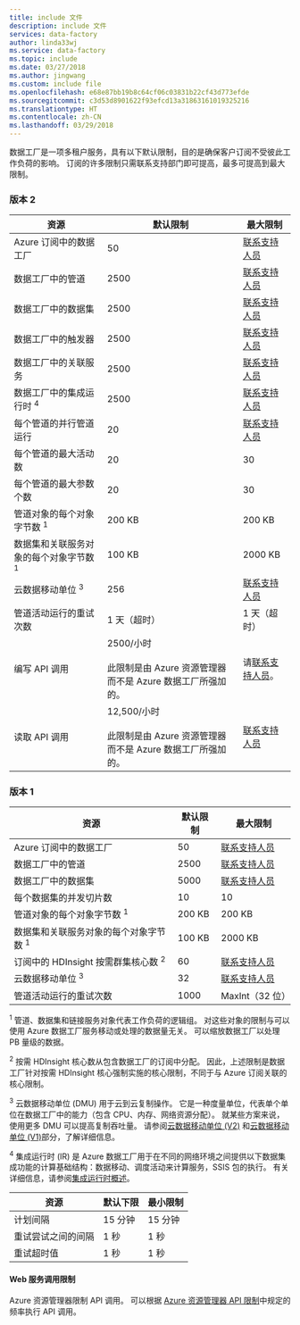 ```yaml
---
title: include 文件
description: include 文件
services: data-factory
author: linda33wj
ms.service: data-factory
ms.topic: include
ms.date: 03/27/2018
ms.author: jingwang
ms.custom: include file
ms.openlocfilehash: e68e87bb19b8c64cf06c03831b22cf43d773efde
ms.sourcegitcommit: c3d53d8901622f93efcd13a31863161019325216
ms.translationtype: HT
ms.contentlocale: zh-CN
ms.lasthandoff: 03/29/2018
---
```

数据工厂是一项多租户服务，具有以下默认限制，目的是确保客户订阅不受彼此工作负荷的影响。 订阅的许多限制只需联系支持部门即可提高，最多可提高到最大限制。

### <a name="version-2"></a>版本 2

| 资源 | 默认限制 | 最大限制 | 
| -------- | ------------- | ------------- | 
| Azure 订阅中的数据工厂 | 50 | [联系支持人员](https://azure.microsoft.com/blog/2014/06/04/azure-limits-quotas-increase-requests/) |
| 数据工厂中的管道 | 2500 | [联系支持人员](https://azure.microsoft.com/blog/2014/06/04/azure-limits-quotas-increase-requests/) |
| 数据工厂中的数据集 | 2500 | [联系支持人员](https://azure.microsoft.com/blog/2014/06/04/azure-limits-quotas-increase-requests/) |
| 数据工厂中的触发器 | 2500 | [联系支持人员](https://azure.microsoft.com/blog/2014/06/04/azure-limits-quotas-increase-requests/) |
| 数据工厂中的关联服务 | 2500 | [联系支持人员](https://azure.microsoft.com/blog/2014/06/04/azure-limits-quotas-increase-requests/) |
| 数据工厂中的集成运行时 <sup>4</sup> | 2500 | [联系支持人员](https://azure.microsoft.com/blog/2014/06/04/azure-limits-quotas-increase-requests/) |
| 每个管道的并行管道运行 | 20 | [联系支持人员](https://azure.microsoft.com/blog/2014/06/04/azure-limits-quotas-increase-requests/) |
| 每个管道的最大活动数 | 20 | 30 |
| 每个管道的最大参数个数 | 20 | 30 |
| 管道对象的每个对象字节数 <sup>1</sup> | 200 KB | 200 KB |
| 数据集和关联服务对象的每个对象字节数 <sup>1</sup> | 100 KB | 2000 KB |
| 云数据移动单位 <sup>3</sup> | 256 | [联系支持人员](https://azure.microsoft.com/blog/2014/06/04/azure-limits-quotas-increase-requests/) |
| 管道活动运行的重试次数 | 1 天（超时） | 1 天（超时） |
| 编写 API 调用 | 2500/小时<br/><br/> 此限制是由 Azure 资源管理器而不是 Azure 数据工厂所强加的。 | 请[联系支持人员](https://azure.microsoft.com/blog/2014/06/04/azure-limits-quotas-increase-requests/)。 |
| 读取 API 调用 | 12,500/小时<br/><br/> 此限制是由 Azure 资源管理器而不是 Azure 数据工厂所强加的。 | [联系支持人员](https://azure.microsoft.com/blog/2014/06/04/azure-limits-quotas-increase-requests/) |


### <a name="version-1"></a>版本 1

| **资源** | **默认限制** | **最大限制** |
| --- | --- | --- |
| Azure 订阅中的数据工厂 |50 |[联系支持人员](https://azure.microsoft.com/blog/2014/06/04/azure-limits-quotas-increase-requests/) |
| 数据工厂中的管道 |2500 |[联系支持人员](https://azure.microsoft.com/blog/2014/06/04/azure-limits-quotas-increase-requests/) |
| 数据工厂中的数据集 |5000 |[联系支持人员](https://azure.microsoft.com/blog/2014/06/04/azure-limits-quotas-increase-requests/) |
| 每个数据集的并发切片数 |10 |10 |
| 管道对象的每个对象字节数 <sup>1</sup> |200 KB |200 KB |
| 数据集和关联服务对象的每个对象字节数 <sup>1</sup> |100 KB |2000 KB |
| 订阅中的 HDInsight 按需群集核心数 <sup>2</sup> |60 |[联系支持人员](https://azure.microsoft.com/blog/2014/06/04/azure-limits-quotas-increase-requests/) |
| 云数据移动单位 <sup>3</sup> |32 |[联系支持人员](https://azure.microsoft.com/blog/2014/06/04/azure-limits-quotas-increase-requests/) |
| 管道活动运行的重试次数 |1000 |MaxInt（32 位） |

<sup>1</sup> 管道、数据集和链接服务对象代表工作负荷的逻辑组。 对这些对象的限制与可以使用 Azure 数据工厂服务移动或处理的数据量无关。 可以缩放数据工厂以处理 PB 量级的数据。

<sup>2</sup> 按需 HDInsight 核心数从包含数据工厂的订阅中分配。 因此，上述限制是数据工厂针对按需 HDInsight 核心强制实施的核心限制，不同于与 Azure 订阅关联的核心限制。

<sup>3</sup> 云数据移动单位 (DMU) 用于云到云复制操作。 它是一种度量单位，代表单个单位在数据工厂中的能力（包含 CPU、内存、网络资源分配）。 就某些方案来说，使用更多 DMU 可以提高复制吞吐量。 请参阅[云数据移动单位 (V2)](../articles/data-factory/copy-activity-performance.md#cloud-data-movement-units) 和[云数据移动单位 (V1)](../articles/data-factory/v1/data-factory-copy-activity-performance.md#cloud-data-movement-units)部分，了解详细信息。

<sup>4</sup> 集成运行时 (IR) 是 Azure 数据工厂用于在不同的网络环境之间提供以下数据集成功能的计算基础结构：数据移动、调度活动来计算服务，SSIS 包的执行。 有关详细信息，请参阅[集成运行时概述](../articles/data-factory/concepts-integration-runtime.md)。

| **资源** | **默认下限** | **最小限制** |
| --- | --- | --- |
| 计划间隔 |15 分钟 |15 分钟 |
| 重试尝试之间的间隔 |1 秒 |1 秒 |
| 重试超时值 |1 秒 |1 秒 |

#### <a name="web-service-call-limits"></a>Web 服务调用限制
Azure 资源管理器限制 API 调用。 可以根据 [Azure 资源管理器 API 限制](../articles/azure-subscription-service-limits.md#resource-group-limits)中规定的频率执行 API 调用。
